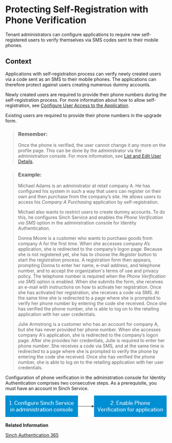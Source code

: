 <!-- loio5834b6e2e9224411a5c59e246f7b513e -->

# Protecting Self-Registration with Phone Verification

Tenant administrators can configure applications to require new self-registered users to verify themselves via SMS codes sent to their mobile phones.



## Context

Applications with self-registration process can verify newly created users via a code sent as an SMS to their mobile phones. The applications can therefore protect against users creating numerous dummy accounts.

Newly created users are required to provide their phone numbers during the self-registration process. For more information about how to allow self-registration, see [Configure User Access to the Application](configure-user-access-to-the-application-8b147c4.md).

Existing users are required to provide their phone numbers in the upgrade form.

> ### Remember:  
> Once the phone is verified, the user cannot change it any more on the profile page. This can be done by the administrator via the administration console. For more information, see [List and Edit User Details](list-and-edit-user-details-045cb01.md).

> ### Example:  
> Michael Adams is an administrator at retail company A. He has configured his system in such a way that users can register on their own and then purchase from the company’s site. He allows users to access his *Company A Purchasing* application by self-registration.
> 
> Michael also wants to restrict users to create dummy accounts. To do this, he configures Sinch Service and enables the *Phone Verification via SMS* option in the administration console for Identity Authentication.
> 
> Donna Moore is a customer who wants to purchase goods from company A for the first time. When she accesses company A’s application, she is redirected to the company’s logon page. Because she is not registered yet, she has to choose the *Register* button to start the registration process. A registration form then appears, prompting Donna to enter her name, e-mail address, and telephone number, and to accept the organization's terms of use and privacy policy. The telephone number is required when the *Phone Verification via SMS* option is enabled. When she submits the form, she receives an e-mail with instructions on how to activate her registration. Once she has activated her registration, she receives a code via SMS. At the same time she is redirected to a page where she is prompted to verify her phone number by entering the code she received. Once she has verified the phone number, she is able to log on to the retailing application with her user credentials.
> 
> Julie Armstrong is a customer who has an account for company A, but she has never provided her phone number. When she accesses company A's application, she is redirected to the company’s logon page. After she provides her credentials, Julie is required to enter her phone number. She receives a code via SMS, and at the same time is redirected to a page where she is prompted to verify the phone by entering the code she received. Once she has verified the phone number, she is able to log on to the retailing application with her user credentials.

Configuration of phone verification in the administration console for Identity Authentication comprises two consecutive steps. As a prerequisite, you must have an account in Sinch Service.

![](images/Image_Map_Phone_Verification_via_SMS_cebb851.png)

**Related Information**  


[Sinch Authentication 365](https://authentication.sapdigitalinterconnect.com/)

